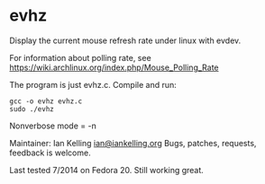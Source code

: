 evhz
====

Display the current mouse refresh rate under linux with evdev.

For information about polling rate, see https://wiki.archlinux.org/index.php/Mouse_Polling_Rate

The program is just evhz.c. Compile and run:

    gcc -o evhz evhz.c
    sudo ./evhz

Nonverbose mode = -n

Maintainer: Ian Kelling <ian@iankelling.org>
Bugs, patches, requests, feedback is welcome.

Last tested 7/2014 on Fedora 20. Still working great. 